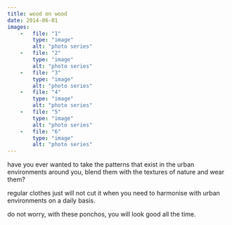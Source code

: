 ```yaml
---
title: wood on wood
date: 2014-06-01
images:
    -   file: "1"
        type: "image"
        alt: "photo series"
    -   file: "2"
        type: "image"
        alt: "photo series"
    -   file: "3"
        type: "image"
        alt: "photo series"
    -   file: "4"
        type: "image"
        alt: "photo series"
    -   file: "5"
        type: "image"
        alt: "photo series"
    -   file: "6"
        type: "image"
        alt: "photo series"
---
```

have you ever wanted to take the patterns that exist in the urban environments
around you, blend them with the textures of nature and wear them?

regular clothes just will not cut it when you need to harmonise with urban
environments on a daily basis.

do not worry, with these ponchos, you will look good all the time.
